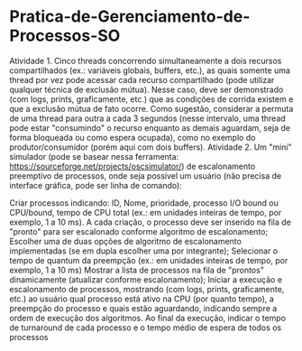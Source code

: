 # Pratica-de-Gerenciamento-de-Processos-SO
Atividade 1. Cinco threads concorrendo simultaneamente a dois recursos compartilhados (ex.: variáveis globais, buffers, etc.), as quais somente uma thread por vez pode acessar cada recurso compartilhado (pode utilizar qualquer técnica de exclusão mútua). Nesse caso, deve ser demonstrado (com logs, prints, graficamente, etc.) que as condições de corrida existem e que a exclusão mútua de fato ocorre. Como sugestão, considerar a permuta de uma thread para outra a cada 3 segundos (nesse intervalo, uma thread pode estar "consumindo" o recurso enquanto as demais aguardam, seja de forma bloqueada ou como espera ocupada), como no exemplo do produtor/consumidor (porém aqui com dois buffers).
Atividade 2.  Um "mini" simulador (pode se basear nessa ferramenta: https://sourceforge.net/projects/oscsimulator/) de escalonamento preemptivo de processos, onde seja possível um usuário (não precisa de interface gráfica, pode ser linha de comando):

Criar processos indicando: ID, Nome, prioridade, processo I/O bound ou CPU/bound, tempo de CPU total (ex.: em unidades inteiras de tempo, por exemplo, 1 a 10 ms). A cada criação, o processo deve ser inserido na fila de "pronto" para ser escalonado conforme algoritmo de escalonamento;
Escolher uma de duas opções de algoritmo de escalonamento implementadas (se em dupla escolher uma por integrante);
Selecionar o tempo de quantum da preempção (ex.: em unidades inteiras de tempo, por exemplo, 1 a 10 ms)
Mostrar a lista de processos na fila de "prontos" dinamicamente (atualizar conforme escalonamento);
Iniciar a execução e escalonamento de processos, mostrando (com logs, prints, graficamente, etc.) ao usuário qual processo está ativo na CPU (por quanto tempo), a preempção do processo e quais estão aguardando, indicando sempre a ordem de execução dos algoritmos.
Ao final da execução, indicar o tempo de turnaround de cada processo e o tempo médio de espera de todos os processos
